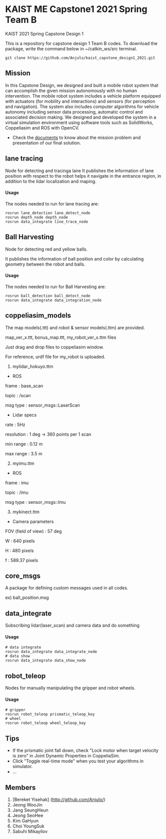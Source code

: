 # KAIST ME Capstone1 2021 Spring Team B

KAIST 2021 Spring Capstone Design 1

This is a repository for capstone design 1 Team B codes. 
To download the package, write the command below in ~/catkin_ws/src terminal.
```console
git clone https://github.com/Anjulo/kaist_capstone_design1_2021.git
```
## Mission

In this Capstone Design, we designed and built a mobile robot system that can accomplish the given mission autonomously with no human intervention. The mobile robot system includes a vehicle platform equipped with actuators (for mobility and interactions) and sensors (for perception and navigation). The system also includes computer algorithms for vehicle autonomy including sensor data processing, automatic control and associated decision making. We designed and developed the system in a virtual simulation environment using software tools such as SolidWorks, Coppeliasim and ROS with OpenCV.
- Check the [documents](https://github.com/Anjulo/kaist_capstone_design1_2021/tree/main/documents) to know about the mission problem and presentation of our final solution.

## lane tracing

Node for detecting and tracinga lane
It publishes the information of lane position with respect to the robot helps it navigate in the entrance region, in addition to the lidar localization and maping. 
#### Usage

The nodes needed to run for lane tracing are:

```console
rosrun lane_detection lane_detect_node
rosrun depth_node depth_node
rosrun data_integrate line_trace_node
```


## Ball Harvesting

Node for detecting red and yellow balls.

It publishes the information of ball position and color by calculating geometry between the robot and balls.

#### Usage

The nodes needed to run for Ball Harvesting are:

```console
rosrun ball_detection ball_detect_node
rosrun data_integrate data_integration_node
```

## coppeliasim_models

The map models(.ttt) and  robot & sensor models(.ttm) are provided.

map_ver_x.ttt, bonus_map.ttt, my_robot_ver_x.ttm files

Just drag and drop files to coppeliasim window.

For reference, urdf file for my_robot is uploaded.

1. mylidar_hokuyo.ttm

- ROS

frame : base_scan

topic : /scan

msg type : sensor_msgs::LaserScan

- Lidar specs

rate : 5Hz

resolution : 1 deg -> 360 points per 1 scan

min range : 0.12 m

max range : 3.5 m


2. myimu.ttm

- ROS

frame : imu

topic : /imu

msg type : sensor_msgs::Imu


3. mykinect.ttm

- Camera parameters

FOV (field of view) : 57 deg

W : 640 pixels

H : 480 pixels

f : 589.37 pixels


## core_msgs

A package for defining custom messages used in all codes.

ex) ball_position.msg



## data_integrate

Subscribing lidar(laser_scan) and camera data and do something


#### Usage

```console
# data integrate
rosrun data_integrate data_integrate_node
# data show
rosrun data_integrate data_show_node
```

## robot_teleop

Nodes for manually manipulating the gripper and robot wheels.

#### Usage

```console
# gripper
rosrun robot_teleop prismatic_teleop_key
# wheel
rosrun robot_teleop wheel_teleop_key
```


## Tips

- If the prismatic joint fall down, check "Lock motor when target velocity is zero" in Joint Dynamic Properties in CoppeliaSim.
- Click "Toggle real-time mode" when you test your algorithms in simulator.
- ...



## Members

1.  [Bereket Yisehak] (http://github.com/Anjulo/)
2.  Jeong WooJin
3.  Jang SeungHeun
4.  Jeong SeoHee
5.  Kim GaHyun
6.  Choi YoungSuk
7.  Sabuhi Mikayilov
